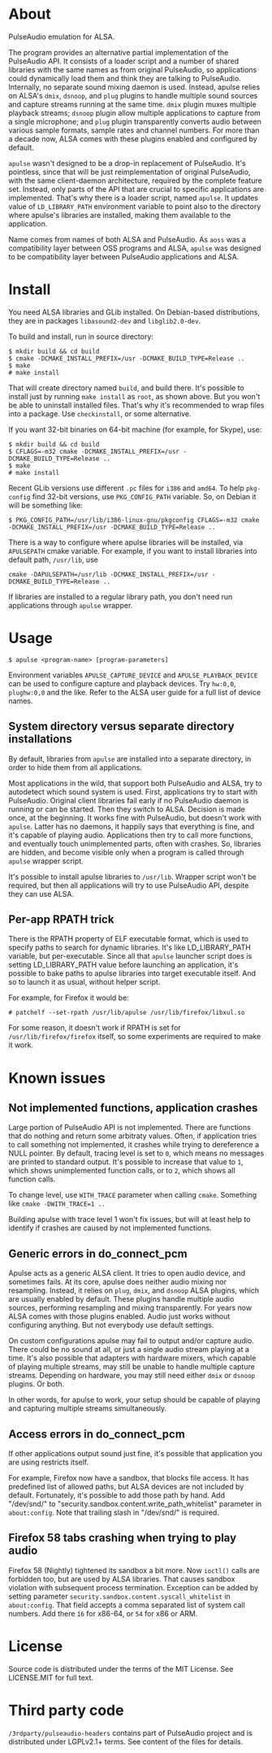 About
=====

PulseAudio emulation for ALSA.

The program provides an alternative partial implementation of the PulseAudio
API. It consists of a loader script and a number of shared libraries with the
same names as from original PulseAudio, so applications could dynamically load
them and think they are talking to PulseAudio. Internally, no separate sound
mixing daemon is used. Instead, apulse relies on ALSA's `dmix`, `dsnoop`, and
`plug` plugins to handle multiple sound sources and capture streams running at
the same time. `dmix` plugin muxes multiple playback streams; `dsnoop` plugin
allow multiple applications to capture from a single microphone; and `plug`
plugin transparently converts audio between various sample formats, sample rates
and channel numbers. For more than a decade now, ALSA comes with these plugins
enabled and configured by default.

`apulse` wasn't designed to be a drop-in replacement of PulseAudio. It's
pointless, since that will be just reimplementation of original PulseAudio, with
the same client-daemon architecture, required by the complete feature
set. Instead, only parts of the API that are crucial to specific applications
are implemented. That's why there is a loader script, named `apulse`. It updates
value of `LD_LIBRARY_PATH` environment variable to point also to the directory
where apulse's libraries are installed, making them available to the
application.

Name comes from names of both ALSA and PulseAudio. As `aoss` was a compatibility
layer between OSS programs and ALSA, `apulse` was designed to be compatibility
layer between PulseAudio applications and ALSA.


Install
=======

You need ALSA libraries and GLib installed. On Debian-based distributions, they
are in packages `libasound2-dev` and `libglib2.0-dev`.

To build and install, run in source directory:

```
$ mkdir build && cd build
$ cmake -DCMAKE_INSTALL_PREFIX=/usr -DCMAKE_BUILD_TYPE=Release ..
$ make
# make install
```

That will create directory named `build`, and build there. It's possible to
install just by running `make install` as `root`, as shown above. But you won't
be able to uninstall installed files. That's why it's recommended to wrap files
into a package. Use `checkinstall`, or some alternative.

If you want 32-bit binaries on 64-bit machine (for example, for Skype), use:
```
$ mkdir build && cd build
$ CFLAGS=-m32 cmake -DCMAKE_INSTALL_PREFIX=/usr -DCMAKE_BUILD_TYPE=Release ..
$ make
# make install
```

Recent GLib versions use different `.pc` files for `i386` and `amd64`. To help
`pkg-config` find 32-bit versions, use `PKG_CONFIG_PATH` variable.  So, on
Debian it will be something like:

```
$ PKG_CONFIG_PATH=/usr/lib/i386-linux-gnu/pkgconfig CFLAGS=-m32 cmake -DCMAKE_INSTALL_PREFIX=/usr -DCMAKE_BUILD_TYPE=Release ..
```

There is a way to configure where apulse libraries will be installed, via
`APULSEPATH` cmake variable. For example, if you want to install libraries
into default path, `/usr/lib`, use
```
cmake -DAPULSEPATH=/usr/lib -DCMAKE_INSTALL_PREFIX=/usr -DCMAKE_BUILD_TYPE=Release ..
```

If libraries are installed to a regular library path, you don't need run applications
through `apulse` wrapper.


Usage
=====

```
$ apulse <program-name> [program-parameters]
```

Environment variables `APULSE_CAPTURE_DEVICE` and `APULSE_PLAYBACK_DEVICE` can be used
to configure capture and playback devices. Try `hw:0,0`, `plughw:0,0` and the like.
Refer to the ALSA user guide for a full list of device names.

System directory versus separate directory installations
--------------------------------------------------------

By default, libraries from `apulse` are installed into a separate directory, in
order to hide them from all applications.

Most applications in the wild, that support both PulseAudio and ALSA, try to
autodetect which sound system is used. First, applications try to start with
PulseAudio. Original client libraries fail early if no PulseAudio daemon is
running or can be started. Then they switch to ALSA. Decision is made once, at
the beginning. It works fine with PulseAudio, but doesn't work with
`apulse`. Latter has no daemons, it happily says that everything is fine, and
it's capable of playing audio. Applications then try to call more functions, and
eventually touch unimplemented parts, often with crashes. So, libraries are
hidden, and become visible only when a program is called through `apulse`
wrapper script.

It's possible to install apulse libraries to `/usr/lib`. Wrapper script won't
be required, but then all applications will try to use PulseAudio API, despite
they can use ALSA.

Per-app RPATH trick
-------------------

There is the RPATH property of ELF executable format, which is used to specify
paths to search for dynamic libraries. It's like LD_LIBRARY_PATH variable, but
per-executable. Since all that `apulse` launcher script does is setting
LD_LIBRARY_PATH value before launching an application, it's possible to bake
paths to apulse libraries into target executable itself. And so to launch it
as usual, without helper script.

For example, for Firefox it would be:

```
# patchelf --set-rpath /usr/lib/apulse /usr/lib/firefox/libxul.so
```

For some reason, it doesn't work if RPATH is set for `/usr/lib/firefox/firefox`
itself, so some experiments are required to make it work.

Known issues
============

Not implemented functions, application crashes
----------------------------------------------

Large portion of PulseAudio API is not implemented. There are functions that do
nothing and return some arbitraty values. Often, if application tries to call
something not implemented, it crashes while trying to dereference a NULL
pointer.  By default, tracing level is set to `0`, which means no messages are
printed to standard output. It's possible to increase that value to `1`, which
shows unimplemented function calls, or to `2`, which shows all function calls.

To change level, use `WITH_TRACE` parameter when calling `cmake`. Something like
`cmake -DWITH_TRACE=1 ..`

Building apulse with trace level 1 won't fix issues, but will at least help to
identify if crashes are caused by not implemented functions.

Generic errors in do_connect_pcm
--------------------------------

Apulse acts as a generic ALSA client. It tries to open audio device, and
sometimes fails.  At its core, apulse does neither audio mixing nor
resampling. Instead, it relies on `plug`, `dmix`, and `dsnoop` ALSA plugins,
which are usually enabled by default. These plugins handle multiple audio
sources, performing resampling and mixing transparently. For years now ALSA
comes with those plugins enabled. Audio just works without configuring
anything. But not everybody use default settings.

On custom configurations apulse may fail to output and/or capture audio. There
could be no sound at all, or just a single audio stream playing at a time.  It's
also possible that adapters with hardware mixers, which capable of playing
multiple streams, may still be unable to handle multiple capture
streams. Depending on hardware, you may still need either `dmix` or `dsnoop`
plugins. Or both.

In other words, for apulse to work, your setup should be capable of playing and
capturing multiple streams simultaneously.

Access errors in do_connect_pcm
-------------------------------

If other applications output sound just fine, it's possible that application you
are using restricts itself.

For example, Firefox now have a sandbox, that blocks file access. It has
predefined list of allowed paths, but ALSA devices are not included by
default. Fortunately, it's possible to add those path by hand. Add "/dev/snd/"
to "security.sandbox.content.write_path_whitelist" parameter in
`about:config`. Note that trailing slash in "/dev/snd/" is required.

Firefox 58 tabs crashing when trying to play audio
--------------------------------------------------

Firefox 58 (Nightly) tightened its sandbox a bit more. Now `ioctl()` calls are
forbidden too, but are used by ALSA libraries. That causes sandbox violation
with subsequent process termination. Exception can be added by setting parameter
`security.sandbox.content.syscall_whitelist` in `about:config`. That field
accepts a comma separated list of system call numbers. Add there `16` for
x86-64, or `54` for x86 or ARM.

License
=======

Source code is distributed under the terms of the MIT License. See LICENSE.MIT for full text.

Third party code
================

`/3rdparty/pulseaudio-headers` contains part of PulseAudio project and is distributed
under LGPLv2.1+ terms. See content of the files for details.
